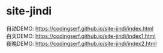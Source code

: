 # site-jindi  
自动DEMO: https://codingserf.github.io/site-jindi/index.html  
白天DEMO: https://codingserf.github.io/site-jindi/index1.html  
夜晚DEMO: https://codingserf.github.io/site-jindi/index2.html  
